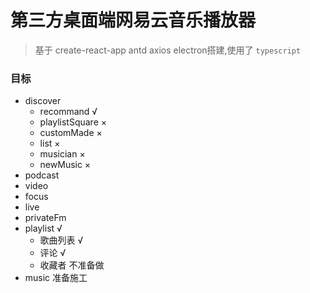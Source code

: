 # 第三方桌面端网易云音乐播放器

> 基于 create-react-app antd axios electron搭建,使用了 `typescript`

### 目标

- discover
  - recommand √
  - playlistSquare ×
  - customMade ×
  - list ×
  - musician ×
  - newMusic ×
- podcast
- video
- focus
- live
- privateFm
- playlist √
  - 歌曲列表 √
  - 评论 √
  - 收藏者 不准备做
- music 准备施工
